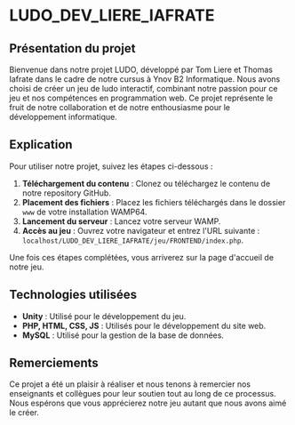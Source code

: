 # LUDO_DEV_LIERE_IAFRATE

## Présentation du projet

Bienvenue dans notre projet LUDO, développé par Tom Liere et Thomas Iafrate dans le cadre de notre cursus à Ynov B2 Informatique. Nous avons choisi de créer un jeu de ludo interactif, combinant notre passion pour ce jeu et nos compétences en programmation web. Ce projet représente le fruit de notre collaboration et de notre enthousiasme pour le développement informatique.

## Explication

Pour utiliser notre projet, suivez les étapes ci-dessous :

1. **Téléchargement du contenu** : Clonez ou téléchargez le contenu de notre repository GitHub.
2. **Placement des fichiers** : Placez les fichiers téléchargés dans le dossier `www` de votre installation WAMP64.
3. **Lancement du serveur** : Lancez votre serveur WAMP.
4. **Accès au jeu** : Ouvrez votre navigateur et entrez l'URL suivante : `localhost/LUDO_DEV_LIERE_IAFRATE/jeu/FRONTEND/index.php`.

Une fois ces étapes complétées, vous arriverez sur la page d'accueil de notre jeu.

## Technologies utilisées

- **Unity** : Utilisé pour le développement du jeu.
- **PHP, HTML, CSS, JS** : Utilisés pour le développement du site web.
- **MySQL** : Utilisé pour la gestion de la base de données.

## Remerciements

Ce projet a été un plaisir à réaliser et nous tenons à remercier nos enseignants et collègues pour leur soutien tout au long de ce processus. Nous espérons que vous apprécierez notre jeu autant que nous avons aimé le créer.


